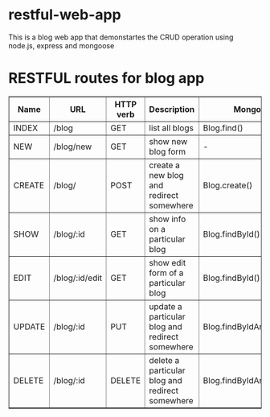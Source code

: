 # restful-web-app
This is a blog web app that demonstartes the CRUD operation using node.js, express and mongoose


<h1>RESTFUL routes for blog app</h1>

<table width="100%" border="1">
  <tr>
    <th>Name</th>
    <th>URL</th>
    <th>HTTP verb</th>
    <th>Description</th>
    <th>Mongoose</th>
  </tr>
  <tr>
    <td>INDEX</td>
    <td>/blog</td>
    <td>GET</td>
    <td>list all blogs</td>
    <td>Blog.find()</td>
  </tr>
  <tr>
    <td>NEW</td>
    <td>/blog/new</td>
    <td>GET</td>
    <td>show new blog form</td>
    <td>-</td>
  </tr>
  <tr>
    <td>CREATE</td>
    <td>/blog/</td>
    <td>POST</td>
    <td>create a new blog and redirect somewhere</td>
    <td>Blog.create()</td>
  </tr>
  <tr>
    <td>SHOW</td>
    <td>/blog/:id</td>
    <td>GET</td>
    <td>show info on a particular blog</td>
    <td>Blog.findById()</td>
  </tr>
  <tr>
    <td>EDIT</td>
    <td>/blog/:id/edit</td>
    <td>GET</td>
    <td>show edit form of a particular blog</td>
    <td>Blog.findById()</td>
  </tr>
  <tr>
    <td>UPDATE</td>
    <td>/blog/:id</td>
    <td>PUT</td>
    <td>update a particular blog and redirect somewhere</td>
    <td>Blog.findByIdAndUpdate()</td>
  </tr>
  <tr>
    <td>DELETE</td>
    <td>/blog/:id</td>
    <td>DELETE</td>
    <td>delete a particular blog and redirect somewhere</td>
    <td>Blog.findByIdAndRemove()</td>
  </tr>
</table>
